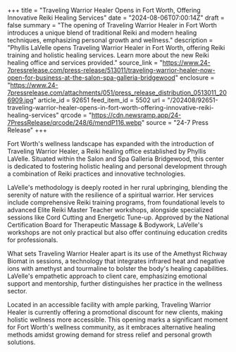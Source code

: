 +++
title = "Traveling Warrior Healer Opens in Fort Worth, Offering Innovative Reiki Healing Services"
date = "2024-08-06T07:00:14Z"
draft = false
summary = "The opening of Traveling Warrior Healer in Fort Worth introduces a unique blend of traditional Reiki and modern healing techniques, emphasizing personal growth and wellness."
description = "Phyllis LaVelle opens Traveling Warrior Healer in Fort Worth, offering Reiki training and holistic healing services. Learn more about the new Reiki healing office and services provided."
source_link = "https://www.24-7pressrelease.com/press-release/513011/traveling-warrior-healer-now-open-for-business-at-the-salon-spa-galleria-bridgewood"
enclosure = "https://www.24-7pressrelease.com/attachments/051/press_release_distribution_0513011_206909.jpg"
article_id = 92651
feed_item_id = 5502
url = "/202408/92651-traveling-warrior-healer-opens-in-fort-worth-offering-innovative-reiki-healing-services"
qrcode = "https://cdn.newsramp.app/24-7PressRelease/qrcode/248/6/mendP116.webp"
source = "24-7 Press Release"
+++

<p>Fort Worth's wellness landscape has expanded with the introduction of Traveling Warrior Healer, a Reiki healing office established by Phyllis LaVelle. Situated within the Salon and Spa Galleria Bridgewood, this center is dedicated to fostering holistic healing and personal development through a combination of Reiki practices and innovative technologies.</p><p>LaVelle's methodology is deeply rooted in her rural upbringing, blending the serenity of nature with the resilience of a spiritual warrior. Her services include comprehensive Reiki training programs, from foundational levels to advanced Elite Reiki Master Teacher workshops, alongside specialized sessions like Cord Cutting and Energetic Tune-up. Approved by the National Certification Board for Therapeutic Massage & Bodywork, LaVelle's workshops are not only practical but also offer continuing education credits for professionals.</p><p>What sets Traveling Warrior Healer apart is its use of the Amethyst Richway Biomat in sessions, a technology that integrates infrared heat and negative ions with amethyst and tourmaline to bolster the body's healing capabilities. LaVelle's empathetic approach to client care, emphasizing emotional support and mentorship, further distinguishes her practice in the wellness sector.</p><p>Located in an accessible facility with ample parking, Traveling Warrior Healer is currently offering a promotional discount for new clients, making holistic wellness more accessible. This opening marks a significant moment for Fort Worth's wellness community, as it embraces alternative healing methods amidst growing demand for stress relief and personal growth solutions.</p>